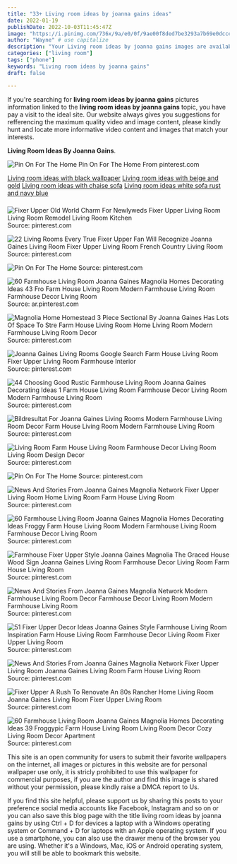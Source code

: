 ```yaml
---
title: "33+ Living room ideas by joanna gains ideas"
date: 2022-01-19
publishDate: 2022-10-03T11:45:47Z
image: "https://i.pinimg.com/736x/9a/e0/0f/9ae00f8ded7be3293a7b69e0dcce7407.jpg"
author: "Wayne" # use capitalize
description: "Your Living room ideas by joanna gains images are available. Living room ideas by joanna gains are a topic that is being searched for and liked by netizens now. You can Download the Living room ideas by joanna gains files here. Find and Download all royalty-free photos."
categories: ["living room"]
tags: ["phone"]
keywords: "Living room ideas by joanna gains"
draft: false

---
```


If you're searching for **living room ideas by joanna gains** pictures information linked to the **living room ideas by joanna gains** topic, you have pay a visit to the ideal  site.  Our website always  gives you  suggestions  for refferencing  the maximum  quality video and image  content, please kindly hunt and locate more informative video content and images  that match your interests.

**Living Room Ideas By Joanna Gains**. 

![Pin On For The Home](https://i.pinimg.com/originals/ef/f0/ab/eff0abf0f4d8c0d40388b63d86530886.jpg "Pin On For The Home")
Pin On For The Home From pinterest.com

[Living room ideas with black wallpaper](/living-room-ideas-with-black-wallpaper/)
[Living room ideas with beige and gold](/living-room-ideas-with-beige-and-gold/)
[Living room ideas with chaise sofa](/living-room-ideas-with-chaise-sofa/)
[Living room ideas white sofa rust and navy blue](/living-room-ideas-white-sofa-rust-and-navy-blue/)



### 

 


![Fixer Upper Old World Charm For Newlyweds Fixer Upper Living Room Living Room Remodel Living Room Kitchen](https://i.pinimg.com/736x/39/fa/8e/39fa8efda537fce8f2c6375b2745be43--magnolia-farms-magnolia-homes.jpg "Fixer Upper Old World Charm For Newlyweds Fixer Upper Living Room Living Room Remodel Living Room Kitchen")
Source: pinterest.com

 

![22 Living Rooms Every True Fixer Upper Fan Will Recognize Joanna Gaines Living Room Fixer Upper Living Room French Country Living Room](https://i.pinimg.com/originals/8c/a9/17/8ca91758d3db71854711adc1b475a585.jpg "22 Living Rooms Every True Fixer Upper Fan Will Recognize Joanna Gaines Living Room Fixer Upper Living Room French Country Living Room")
Source: pinterest.com

 

![Pin On For The Home](https://i.pinimg.com/736x/2b/db/ba/2bdbba9c25e53021c598f6af510bcb73--fixer-upper-living-room-fixer-upper-dining-table.jpg "Pin On For The Home")
Source: pinterest.com

 

![60 Farmhouse Living Room Joanna Gaines Magnolia Homes Decorating Ideas 43 Fro Farm House Living Room Modern Farmhouse Living Room Farmhouse Decor Living Room](https://i.pinimg.com/originals/df/61/2f/df612f4fc3697626faeb3f6659ec7f79.jpg "60 Farmhouse Living Room Joanna Gaines Magnolia Homes Decorating Ideas 43 Fro Farm House Living Room Modern Farmhouse Living Room Farmhouse Decor Living Room")
Source: ar.pinterest.com

 

![Magnolia Home Homestead 3 Piece Sectional By Joanna Gaines Has Lots Of Space To Stre Farm House Living Room Home Living Room Modern Farmhouse Living Room Decor](https://i.pinimg.com/originals/18/53/52/185352e85047b6e19531bb882dd939b8.jpg "Magnolia Home Homestead 3 Piece Sectional By Joanna Gaines Has Lots Of Space To Stre Farm House Living Room Home Living Room Modern Farmhouse Living Room Decor")
Source: pinterest.com

 

![Joanna Gaines Living Rooms Google Search Farm House Living Room Fixer Upper Living Room Farmhouse Interior](https://i.pinimg.com/736x/c1/f3/7c/c1f37c172508155aa20ee2ff468fb25c.jpg "Joanna Gaines Living Rooms Google Search Farm House Living Room Fixer Upper Living Room Farmhouse Interior")
Source: pinterest.com

 

![44 Choosing Good Rustic Farmhouse Living Room Joanna Gaines Decorating Ideas 1 Farm House Living Room Farmhouse Decor Living Room Modern Farmhouse Living Room](https://i.pinimg.com/736x/3e/8b/08/3e8b0890ec0fe7ec68a3789d68a6f7fe.jpg "44 Choosing Good Rustic Farmhouse Living Room Joanna Gaines Decorating Ideas 1 Farm House Living Room Farmhouse Decor Living Room Modern Farmhouse Living Room")
Source: pinterest.com

 

![Bildresultat For Joanna Gaines Living Rooms Modern Farmhouse Living Room Decor Farm House Living Room Modern Farmhouse Living Room](https://i.pinimg.com/originals/ce/a0/8c/cea08c64c37b8ff1d3642449c2f0817a.jpg "Bildresultat For Joanna Gaines Living Rooms Modern Farmhouse Living Room Decor Farm House Living Room Modern Farmhouse Living Room")
Source: pinterest.com

 

![Living Room Farm House Living Room Farmhouse Decor Living Room Living Room Design Decor](https://i.pinimg.com/originals/3b/40/d2/3b40d2ac7e5bfaf77983d7e4b39af63d.jpg "Living Room Farm House Living Room Farmhouse Decor Living Room Living Room Design Decor")
Source: pinterest.com

 

![Pin On For The Home](https://i.pinimg.com/originals/ef/f0/ab/eff0abf0f4d8c0d40388b63d86530886.jpg "Pin On For The Home")
Source: pinterest.com

 

![News And Stories From Joanna Gaines Magnolia Network Fixer Upper Living Room Home Living Room Farm House Living Room](https://i.pinimg.com/originals/7a/ab/5f/7aab5fe0b1d17474899495067482b0de.jpg "News And Stories From Joanna Gaines Magnolia Network Fixer Upper Living Room Home Living Room Farm House Living Room")
Source: pinterest.com

 

![60 Farmhouse Living Room Joanna Gaines Magnolia Homes Decorating Ideas Froggy Farm House Living Room Modern Farmhouse Living Room Farmhouse Decor Living Room](https://i.pinimg.com/originals/ba/76/15/ba76153ce0722f988dda65a26b6b53dd.jpg "60 Farmhouse Living Room Joanna Gaines Magnolia Homes Decorating Ideas Froggy Farm House Living Room Modern Farmhouse Living Room Farmhouse Decor Living Room")
Source: pinterest.com

 

![Farmhouse Fixer Upper Style Joanna Gaines Magnolia The Graced House Wood Sign Joanna Gaines Living Room Farmhouse Decor Living Room Farm House Living Room](https://i.pinimg.com/originals/1c/07/7d/1c077d6e2a7997aaa82fb346a2b0a800.jpg "Farmhouse Fixer Upper Style Joanna Gaines Magnolia The Graced House Wood Sign Joanna Gaines Living Room Farmhouse Decor Living Room Farm House Living Room")
Source: pinterest.com

 

![News And Stories From Joanna Gaines Magnolia Network Modern Farmhouse Living Room Decor Farmhouse Decor Living Room Modern Farmhouse Living Room](https://i.pinimg.com/736x/54/ac/33/54ac3341e981e250f3e10b7d610d4c2a.jpg "News And Stories From Joanna Gaines Magnolia Network Modern Farmhouse Living Room Decor Farmhouse Decor Living Room Modern Farmhouse Living Room")
Source: pinterest.com

 

![51 Fixer Upper Decor Ideas Joanna Gaines Style Farmhouse Living Room Inspiration Farm House Living Room Farmhouse Decor Living Room Fixer Upper Living Room](https://i.pinimg.com/originals/81/6c/0b/816c0bc69cc7f95084a2de0482a41eaf.jpg "51 Fixer Upper Decor Ideas Joanna Gaines Style Farmhouse Living Room Inspiration Farm House Living Room Farmhouse Decor Living Room Fixer Upper Living Room")
Source: pinterest.com

 

![News And Stories From Joanna Gaines Magnolia Network Fixer Upper Living Room Joanna Gaines Living Room Farm House Living Room](https://i.pinimg.com/736x/8f/79/74/8f797436a9268630ee9409a5864ace9e.jpg "News And Stories From Joanna Gaines Magnolia Network Fixer Upper Living Room Joanna Gaines Living Room Farm House Living Room")
Source: pinterest.com

 

![Fixer Upper A Rush To Renovate An 80s Rancher Home Living Room Joanna Gaines Living Room Fixer Upper Living Room](https://i.pinimg.com/originals/5a/07/92/5a0792a09dd8b5c4c09a0f9fd22a169c.jpg "Fixer Upper A Rush To Renovate An 80s Rancher Home Living Room Joanna Gaines Living Room Fixer Upper Living Room")
Source: pinterest.com

 

![60 Farmhouse Living Room Joanna Gaines Magnolia Homes Decorating Ideas 39 Froggypic Farm House Living Room Living Room Decor Cozy Living Room Decor Apartment](https://i.pinimg.com/736x/9a/e0/0f/9ae00f8ded7be3293a7b69e0dcce7407.jpg "60 Farmhouse Living Room Joanna Gaines Magnolia Homes Decorating Ideas 39 Froggypic Farm House Living Room Living Room Decor Cozy Living Room Decor Apartment")
Source: pinterest.com

 

This site is an open community for users to submit their favorite wallpapers on the internet, all images or pictures in this website are for personal wallpaper use only, it is stricly prohibited to use this wallpaper for commercial purposes, if you are the author and find this image is shared without your permission, please kindly raise a DMCA report to Us.

If you find this site helpful, please support us by sharing this posts to your preference social media accounts like Facebook, Instagram and so on or you can also save this blog page with the title living room ideas by joanna gains by using Ctrl + D for devices a laptop with a Windows operating system or Command + D for laptops with an Apple operating system. If you use a smartphone, you can also use the drawer menu of the browser you are using. Whether it's a Windows, Mac, iOS or Android operating system, you will still be able to bookmark this website.
